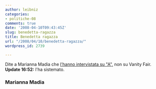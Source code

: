 ```yaml
---
author: leibniz
categories:
- politiche-08
comments: true
date: '2008-04-10T09:43:45Z'
slug: benedetta-ragazza
title: Benedetta ragazza
url: "/2008/04/10/benedetta-ragazza/"
wordpress_id: 2739

---
```

Dite a Marianna Madia che [l'hanno intervistata su "A",](http://mariannamadia.ilcannocchiale.it/?id_blogdoc=1861787) non su Vanity Fair. **Update 16:52:** l'ha sistemato.


### Marianna Madia
